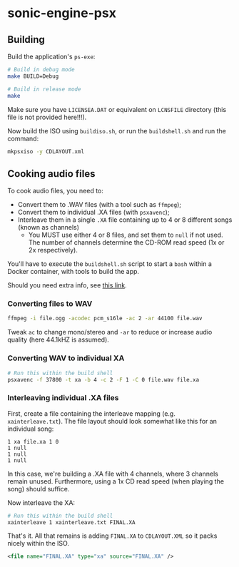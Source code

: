 # sonic-engine-psx

## Building

Build the application's `ps-exe`:

```bash
# Build in debug mode
make BUILD=Debug

# Build in release mode
make
```

Make sure you have `LICENSEA.DAT` or equivalent on `LCNSFILE` directory (this file is not provided here!!!).

Now build the ISO using `buildiso.sh`, or run the `buildshell.sh` and run the command:

```bash
mkpsxiso -y CDLAYOUT.xml
```

## Cooking audio files

To cook audio files, you need to:

- Convert them to .WAV files (with a tool such as `ffmpeg`);
- Convert them to individual .XA files (with `psxavenc`);
- Interleave them in a single `.XA` file containing up to 4 or 8 different songs (known as channels)
  - You MUST use either 4 or 8 files, and set them to `null` if not used. The number of channels determine the CD-ROM read speed (1x or 2x respectively).

You'll have to execute the `buildshell.sh` script to start a `bash` within a Docker container, with tools to build the app.

Should you need extra info, see [this link](https://github.com/ABelliqueux/nolibgs_hello_worlds/wiki/XA).

### Converting files to WAV

```bash
ffmpeg -i file.ogg -acodec pcm_s16le -ac 2 -ar 44100 file.wav
```

Tweak `ac` to change mono/stereo and `-ar` to reduce or increase audio quality (here 44.1kHZ is assumed).

### Converting WAV to individual XA

```bash
# Run this within the build shell
psxavenc -f 37800 -t xa -b 4 -c 2 -F 1 -C 0 file.wav file.xa
```

### Interleaving individual .XA files

First, create a file containing the interleave mapping (e.g. `xainterleave.txt`). The file layout should look somewhat like this for an individual song:

```
1 xa file.xa 1 0
1 null
1 null
1 null
```

In this case, we're building a .XA file with 4 channels, where 3 channels remain unused. Furthermore, using a 1x CD read speed (when playing the song) should suffice.

Now interleave the XA:

```bash
# Run this within the build shell
xainterleave 1 xainterleave.txt FINAL.XA
```

That's it. All that remains is adding `FINAL.XA` to `CDLAYOUT.XML` so it packs nicely within the ISO.

```xml
<file name="FINAL.XA" type="xa" source="FINAL.XA" />
```


